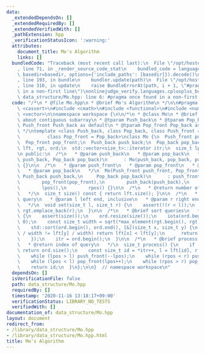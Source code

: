 ```yaml
---
data:
  _extendedDependsOn: []
  _extendedRequiredBy: []
  _extendedVerifiedWith: []
  _pathExtension: hpp
  _verificationStatusIcon: ':warning:'
  attributes:
    document_title: Mo's Algorithm
    links: []
  bundledCode: "Traceback (most recent call last):\n  File \"/opt/hostedtoolcache/Python/3.9.0/x64/lib/python3.9/site-packages/onlinejudge_verify/documentation/build.py\"\
    , line 71, in _render_source_code_stat\n    bundled_code = language.bundle(stat.path,\
    \ basedir=basedir, options={'include_paths': [basedir]}).decode()\n  File \"/opt/hostedtoolcache/Python/3.9.0/x64/lib/python3.9/site-packages/onlinejudge_verify/languages/cplusplus.py\"\
    , line 193, in bundle\n    bundler.update(path)\n  File \"/opt/hostedtoolcache/Python/3.9.0/x64/lib/python3.9/site-packages/onlinejudge_verify/languages/cplusplus_bundle.py\"\
    , line 310, in update\n    raise BundleErrorAt(path, i + 1, \"#pragma once found\
    \ in a non-first line\")\nonlinejudge_verify.languages.cplusplus_bundle.BundleErrorAt:\
    \ data_structure/Mo.hpp: line 6: #pragma once found in a non-first line\n"
  code: "/*\n * @file Mo.hpp\n * @brief Mo's Algorithm\n */\n\n#pragma once\n#include\
    \ <cassert>\n#include <cmath>\n#include <functional>\n#include <numeric>\n#include\
    \ <vector>\n\nnamespace workspace {\n\n/*\n * @class Mo\n * @brief process queries\
    \ about contiguous subarray\n * @tparam Push_back\n * @tparam Pop_back\n * @tparam\
    \ Push_front Push_back as default\n * @tparam Pop_front Pop_back as default\n\
    \ */\ntemplate <class Push_back, class Pop_back, class Push_front = Push_back,\n\
    \          class Pop_front = Pop_back>\nclass Mo {\n  Push_front push_front;\n\
    \  Pop_front pop_front;\n  Push_back push_back;\n  Pop_back pop_back;\n  std::vector<size_t>\
    \ lft, rgt, ord;\n  std::vector<size_t>::iterator itr;\n  size_t lpos, rpos;\n\
    \n public:\n  /*\n   * @param push_back\n   * @param pop_back\n   */\n  Mo(Push_back\
    \ push_back, Pop_back pop_back)\n      : Mo(push_back, pop_back, push_back, pop_back)\
    \ {}\n\n  /*\n   * @param push_front\n   * @param pop_front\n   * @param push_back\n\
    \   * @param pop_back\n   */\n  Mo(Push_front push_front, Pop_front pop_front,\
    \ Push_back push_back,\n     Pop_back pop_back)\n      : push_front(push_front),\n\
    \        pop_front(pop_front),\n        push_back(push_back),\n        pop_back(pop_back),\n\
    \        lpos(),\n        rpos() {}\n\n  /*\n   * @return number of queries\n\
    \   */\n  size_t size() const { return lft.size(); }\n\n  /*\n   * @brief add\
    \ query\n   * @param l left end, inclusive\n   * @param r right end, exclusive\n\
    \   */\n  void set(size_t l, size_t r) {\n    assert(!(r < l));\n    lft.emplace_back(l),\
    \ rgt.emplace_back(r);\n  }\n\n  /*\n   * @brief sort queries\n   */\n  void make()\
    \ {\n    assert(size());\n    ord.resize(size());\n    iota(ord.begin(), ord.end(),\
    \ 0);\n    const size_t width = sqrt(*max_element(rgt.begin(), rgt.end()));\n\
    \    std::sort(ord.begin(), ord.end(), [&](size_t x, size_t y) {\n      if (lft[x]\
    \ / width != lft[y] / width) return lft[x] < lft[y];\n      return rgt[x] < rgt[y];\n\
    \    });\n    itr = ord.begin();\n  }\n\n  /*\n   * @brief process one query\n\
    \   * @return index of query\n   */\n  size_t process() {\n    if (itr == ord.end())\
    \ return ord.size();\n    const size_t id = *itr++, l = lft[id], r = rgt[id];\n\
    \    while (lpos > l) push_front(--lpos);\n    while (rpos < r) push_back(rpos++);\n\
    \    while (lpos < l) pop_front(lpos++);\n    while (rpos > r) pop_back(--rpos);\n\
    \    return id;\n  }\n};\n\n}  // namespace workspace\n"
  dependsOn: []
  isVerificationFile: false
  path: data_structure/Mo.hpp
  requiredBy: []
  timestamp: '2020-11-16 13:18:17+09:00'
  verificationStatus: LIBRARY_NO_TESTS
  verifiedWith: []
documentation_of: data_structure/Mo.hpp
layout: document
redirect_from:
- /library/data_structure/Mo.hpp
- /library/data_structure/Mo.hpp.html
title: Mo's Algorithm
---
```

